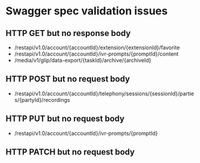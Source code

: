 # Swagger spec validation issues

## HTTP GET but no response body

- /restapi/v1.0/account/{accountId}/extension/{extensionId}/favorite
- /restapi/v1.0/account/{accountId}/ivr-prompts/{promptId}/content
- /media/v1/glip/data-export/{taskId}/archive/{archiveId}

## HTTP POST but no request body

- /restapi/v1.0/account/{accountId}/telephony/sessions/{sessionId}/parties/{partyId}/recordings

## HTTP PUT but no request body

- /restapi/v1.0/account/{accountId}/ivr-prompts/{promptId}

## HTTP PATCH but no request body
